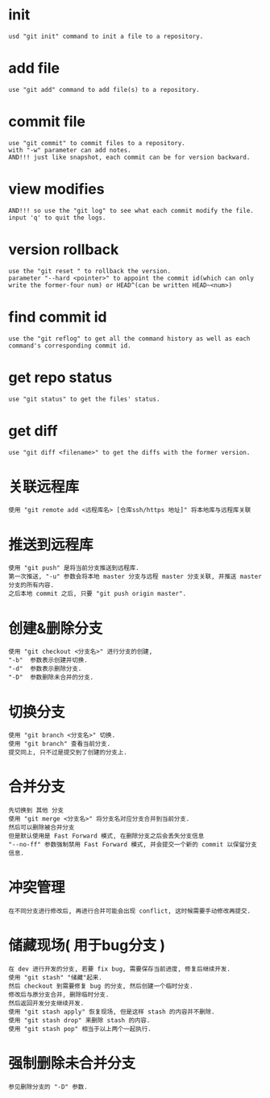 # init
```
usd "git init" command to init a file to a repository.
```
# add file
```
use "git add" command to add file(s) to a repository.
```
# commit file
```
use "git commit" to commit files to a repository.
with "-w" parameter can add notes.
AND!!! just like snapshot, each commit can be for version backward.
```
# view modifies
```
AND!!! so use the "git log" to see what each commit modify the file.
input 'q' to quit the logs.
```
# version rollback
```
use the "git reset " to rollback the version.
parameter "--hard <pointer>" to appoint the commit id(which can only write the former-four num) or HEAD^(can be written HEAD~<num>)
```
# find commit id
```
use the "git reflog" to get all the command history as well as each command's corresponding commit id.
```
# get repo status
```
use "git status" to get the files' status.
```
# get diff 
```
use "git diff <filename>" to get the diffs with the former version.
```
# 关联远程库
```
使用 "git remote add <远程库名> [仓库ssh/https 地址]" 将本地库与远程库关联
```
# 推送到远程库
```
使用 "git push" 是将当前分支推送到远程库.
第一次推送, "-u" 参数会将本地 master 分支与远程 master 分支关联, 并推送 master 分支的所有内容.
之后本地 commit 之后, 只要 "git push origin master".
```
# 创建&删除分支
```
使用 "git checkout <分支名>" 进行分支的创建,
"-b"  参数表示创建并切换.
"-d"  参数表示删除分支.
"-D"  参数删除未合并的分支.
```
# 切换分支
```
使用 "git branch <分支名>" 切换.
使用 "git branch" 查看当前分支.
提交同上, 只不过是提交到了创建的分支上.
```
# 合并分支 
```
先切换到 其他 分支
使用 "git merge <分支名>" 将分支名对应分支合并到当前分支.
然后可以删除被合并分支
但是默认使用是 Fast Forward 模式, 在删除分支之后会丢失分支信息
"--no-ff" 参数强制禁用 Fast Forward 模式, 并会提交一个新的 commit 以保留分支信息.
```
# 冲突管理
```
在不同分支进行修改后, 再进行合并可能会出现 conflict, 这时候需要手动修改再提交.
```
# 储藏现场( 用于bug分支 )
```
在 dev 进行开发的分支, 若要 fix bug, 需要保存当前进度, 修复后继续开发.
使用 "git stash" "储藏"起来.
然后 checkout 到需要修复 bug 的分支, 然后创建一个临时分支.
修改后与原分支合并, 删除临时分支.
然后返回开发分支继续开发.
使用 "git stash apply" 恢复现场, 但是这样 stash 的内容并不删除.
使用 "git stash drop" 来删除 stash 的内容.
使用 "git stash pop" 相当于以上两个一起执行.
```
# 强制删除未合并分支
```
参见删除分支的 "-D" 参数.
```

